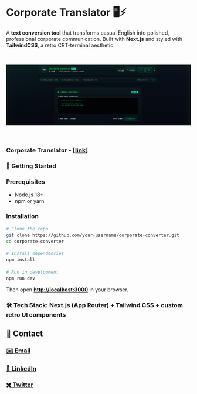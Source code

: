 # Corporate Translator 🖥️⚡

A **text conversion tool** that transforms casual English into polished, professional corporate communication.
Built with **Next.js** and styled with **TailwindCSS**, a retro CRT-terminal aesthetic.

<br>


![image](public/image.png)

<br>

### Corporate Translator - [[link](https://corporate-translator-liard.vercel.app/)]

### 🚀 Getting Started

### Prerequisites

* Node.js 18+
* npm or yarn

### Installation

```bash
# Clone the repo
git clone https://github.com/your-username/corporate-converter.git
cd corporate-converter

# Install dependencies
npm install

# Run in development
npm run dev
```

Then open **[http://localhost:3000](http://localhost:3000)** in your browser.



### 🛠️ Tech Stack: Next.js (App Router) + Tailwind CSS + custom retro UI components


## 📱 Contact

### [✉️ Email]()
### [🔗 LinkedIn](https://www.linkedin.com/in/arindalchar/)
### [✖️ Twitter](https://www.twitter.com/arindal_17)
